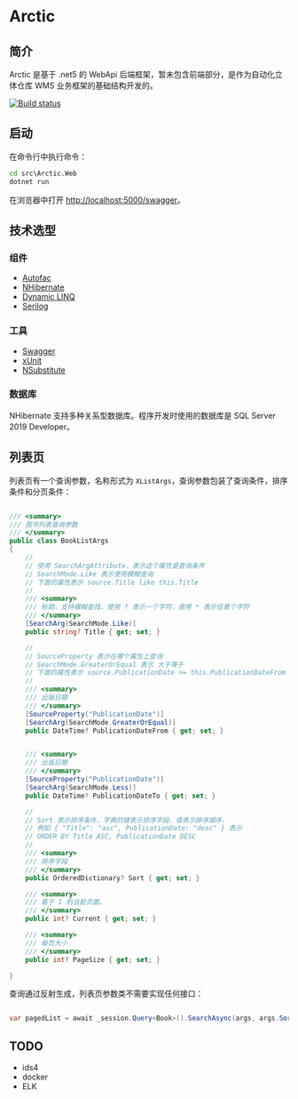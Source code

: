 # Arctic

## 简介

Arctic 是基于 .net5 的 WebApi 后端框架，暂未包含前端部分，是作为自动化立体仓库 WMS 业务框架的基础结构开发的。

[![Build status](https://ci.appveyor.com/api/projects/status/l635nrq5oqjgolrr/branch/main?svg=true)](https://ci.appveyor.com/project/dongbeifeng/arctic/branch/main)

## 启动

在命令行中执行命令：

``` cmd
cd src\Arctic.Web
dotnet run
```

在浏览器中打开 <http://localhost:5000/swagger>。

## 技术选型

### 组件

* [Autofac](https://autofac.org/)
* [NHibernate](https://nhibernate.info/)
* [Dynamic LINQ](https://dynamic-linq.net/)
* [Serilog](https://serilog.net/)

### 工具

* [Swagger](https://swagger.io/)
* [xUnit](https://xunit.net/)
* [NSubstitute](https://nsubstitute.github.io/)

### 数据库

NHibernate 支持多种关系型数据库。程序开发时使用的数据库是 SQL Server 2019 Developer。

## 列表页

列表页有一个查询参数，名称形式为 `XListArgs`，查询参数包装了查询条件，排序条件和分页条件：

``` csharp

/// <summary>
/// 图书列表查询参数
/// </summary>
public class BookListArgs
{
    //
    // 使用 SearchArgAttribute，表示这个属性是查询条件
    // SearchMode.Like 表示使用模糊查询
    // 下面的属性表示 source.Title like this.Title
    // 
    /// <summary>
    /// 标题，支持模糊查找，使用 ? 表示一个字符，使用 * 表示任意个字符
    /// </summary>
    [SearchArg(SearchMode.Like)]
    public string? Title { get; set; }

    //
    // SourceProperty 表示在哪个属性上查询
    // SearchMode.GreaterOrEqual 表示 大于等于
    // 下面的属性表示 source.PublicationDate >= this.PublicationDateFrom
    // 
    /// <summary>
    /// 出版日期
    /// </summary>
    [SourceProperty("PublicationDate")]
    [SearchArg(SearchMode.GreaterOrEqual)]
    public DateTime? PublicationDateFrom { get; set; }


    /// <summary>
    /// 出版日期
    /// </summary>
    [SourceProperty("PublicationDate")]
    [SearchArg(SearchMode.Less)]
    public DateTime? PublicationDateTo { get; set; }

    // 
    // Sort 表示排序条件，字典的键表示排序字段，值表示排序顺序，
    // 例如 { "Title": "asc", PublicationDate: "desc" } 表示
    // ORDER BY Title ASC, PublicationDate DESC
    // 
    /// <summary>
    /// 排序字段
    /// </summary>
    public OrderedDictionary? Sort { get; set; }

    /// <summary>
    /// 基于 1 的当前页面。
    /// </summary>
    public int? Current { get; set; }

    /// <summary>
    /// 每页大小
    /// </summary>
    public int? PageSize { get; set; }

}

```

查询通过反射生成，列表页参数类不需要实现任何接口：

``` csharp

var pagedList = await _session.Query<Book>().SearchAsync(args, args.Sort, args.Current, args.PageSize);

```

## TODO

* ids4
* docker
* ELK

